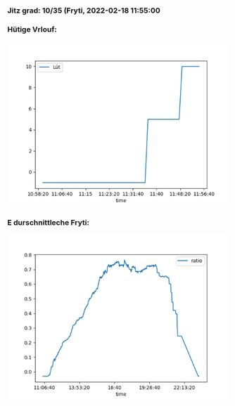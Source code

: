 ### Jitz grad: 10/35 (Fryti, 2022-02-18 11:55:00

### Hütige Vrlouf:
![Graph](Today.png)

### E durschnittleche Fryti:
![Graph](Fryti.png)